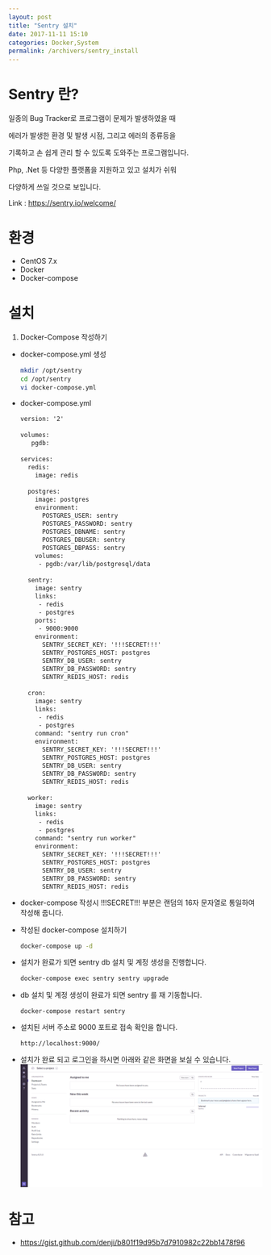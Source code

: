 ```yaml
---
layout: post
title: "Sentry 설치"
date: 2017-11-11 15:10
categories: Docker,System
permalink: /archivers/sentry_install
---
```


# Sentry 란?
일종의 Bug Tracker로 프로그램이 문제가 발생하였을 때

에러가 발생한 환경 및 발생 시점, 그리고 에러의 종류등을

기록하고 손 쉽게 관리 할 수 있도록 도와주는 프로그램입니다.

Php, .Net 등 다양한 플랫폼을 지원하고 있고 설치가 쉬워

다양하게 쓰일 것으로 보입니다.


Link : https://sentry.io/welcome/

# 환경
* CentOS 7.x
* Docker
* Docker-compose

# 설치
1. Docker-Compose 작성하기
* docker-compose.yml 생성
    ```bash
    mkdir /opt/sentry
    cd /opt/sentry
    vi docker-compose.yml
    ```
* docker-compose.yml
    ```text
    version: '2'
    
    volumes:
       pgdb:
    
    services:
      redis:
        image: redis
    
      postgres:
        image: postgres
        environment:
          POSTGRES_USER: sentry
          POSTGRES_PASSWORD: sentry
          POSTGRES_DBNAME: sentry
          POSTGRES_DBUSER: sentry
          POSTGRES_DBPASS: sentry
        volumes:
         - pgdb:/var/lib/postgresql/data
    
      sentry:
        image: sentry
        links:
         - redis
         - postgres
        ports:
         - 9000:9000
        environment:
          SENTRY_SECRET_KEY: '!!!SECRET!!!'
          SENTRY_POSTGRES_HOST: postgres
          SENTRY_DB_USER: sentry
          SENTRY_DB_PASSWORD: sentry
          SENTRY_REDIS_HOST: redis
    
      cron:
        image: sentry
        links:
         - redis
         - postgres
        command: "sentry run cron"
        environment:
          SENTRY_SECRET_KEY: '!!!SECRET!!!'
          SENTRY_POSTGRES_HOST: postgres
          SENTRY_DB_USER: sentry
          SENTRY_DB_PASSWORD: sentry
          SENTRY_REDIS_HOST: redis
    
      worker:
        image: sentry
        links:
         - redis
         - postgres
        command: "sentry run worker"
        environment:
          SENTRY_SECRET_KEY: '!!!SECRET!!!'
          SENTRY_POSTGRES_HOST: postgres
          SENTRY_DB_USER: sentry
          SENTRY_DB_PASSWORD: sentry
          SENTRY_REDIS_HOST: redis
    ```
* docker-compose 작성시 !!!SECRET!!! 부분은 랜덤의 16자 문자열로 통일하여 작성해 줍니다.
* 작성된 docker-compose 설치하기
    ```bash
    docker-compose up -d
    ```
* 설치가 완료가 되면 sentry db 설치 및 계정 생성을 진행합니다.
    ```bash
    docker-compose exec sentry sentry upgrade
    ```
* db 설치 및 계정 생성이 완료가 되면 sentry 를 재 기동합니다.
    ```base
    docker-compose restart sentry
    ```
* 설치된 서버 주소로 9000 포트로 접속 확인을 합니다.
    ```
    http://localhost:9000/
    ```
    
* 설치가 완료 되고 로그인을 하시면 아래와 같은 화면을 보실 수 있습니다.
    ![](/images/sentry/01.png)

# 참고
- https://gist.github.com/denji/b801f19d95b7d7910982c22bb1478f96